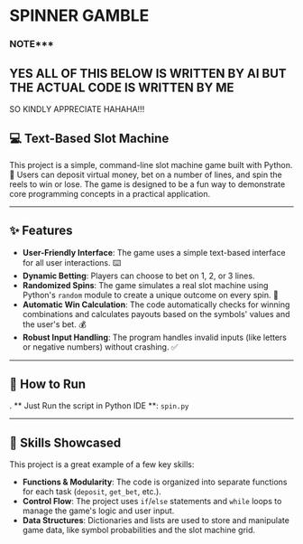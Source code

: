 # SPINNER GAMBLE
### NOTE***
## YES ALL OF THIS BELOW IS WRITTEN BY AI BUT THE ACTUAL CODE IS WRITTEN BY ME 
SO KINDLY APPRECIATE HAHAHA!!!

## 💻 Text-Based Slot Machine

This project is a simple, command-line slot machine game built with Python. 🎰 Users can deposit virtual money, bet on a number of lines, and spin the reels to win or lose. The game is designed to be a fun way to demonstrate core programming concepts in a practical application.

---

## ✨ Features

* **User-Friendly Interface**: The game uses a simple text-based interface for all user interactions. ⌨️
* **Dynamic Betting**: Players can choose to bet on 1, 2, or 3 lines.
* **Randomized Spins**: The game simulates a real slot machine using Python's `random` module to create a unique outcome on every spin. 🎲
* **Automatic Win Calculation**: The code automatically checks for winning combinations and calculates payouts based on the symbols' values and the user's bet. 💰
* **Robust Input Handling**: The program handles invalid inputs (like letters or negative numbers) without crashing. ✅

---

## 🔧 How to Run


.  ** Just Run the script in Python IDE **: `spin.py`

---

## 🚀 Skills Showcased

This project is a great example of a few key skills:

* **Functions & Modularity**: The code is organized into separate functions for each task (`deposit`, `get_bet`, etc.).
* **Control Flow**: The project uses `if`/`else` statements and `while` loops to manage the game's logic and user input.
* **Data Structures**: Dictionaries and lists are used to store and manipulate game data, like symbol probabilities and the slot machine grid.
